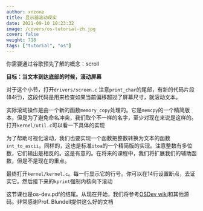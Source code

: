 ```yaml
---
author: xnzone 
title: 显示器滚动现实
date: 2021-09-10 10:23:32
image: /covers/os-tutorial-zh.jpg
cover: false
weight: 718
tags: ["tutorial", "os"]
---
```


你需要通过谷歌预先了解的概念：scroll

**目标：当文本到达底部的时候，滚动屏幕**

对于这个小节，打开`drivers/screen.c` 注意`print_char`的尾部，有新的代码片段(84行)，这段代码是用来检查如果当前偏移超过了屏幕尺寸，就滚动文本。

实际滚动操作是由一个新的函数`memory_copy`处理的。它是`memcpy`的一个精简版本，但是为了避免命名冲突，我们取个不一样的名字，至少对现在来说是这样的。打开`kernel/util.c`可以看一下具体的实现

为了帮助可视化滚动，我们也要实现一个函数把整数转换为文本的函数`int_to_ascii`。同样的，这也是标准`itoa`的一个精简版的实现。注意整数有多位数，它们输出是相反的。这是有意的。在将来的课程中，我们将扩展我们的辅助函数，但是不是现在的重点。

最终打开`kernel/kernel.c`。每一行显示它的行号。你可以在14行设置断点，去证实它。然后接下来的`kprint`强制内核向下滚动

这节课也是os-dev.pdf的结尾。从现在开始，我们将参考[OSDev wiki](http://wiki.osdev.org/Meaty_Skeleton)和其他源码。非常感谢Prof. Blundell提供这么好的文档